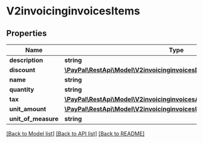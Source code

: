 # V2invoicinginvoicesItems

## Properties
Name | Type | Description | Notes
------------ | ------------- | ------------- | -------------
**description** | **string** |  | [optional] 
**discount** | [**\PayPal\RestApi\Model\V2invoicinginvoicesDiscount**](V2invoicinginvoicesDiscount.md) |  | [optional] 
**name** | **string** |  | [optional] 
**quantity** | **string** |  | [optional] 
**tax** | [**\PayPal\RestApi\Model\V2invoicinginvoicesAmountBreakdownShippingTax**](V2invoicinginvoicesAmountBreakdownShippingTax.md) |  | [optional] 
**unit_amount** | [**\PayPal\RestApi\Model\V2invoicinginvoicesUnitAmount**](V2invoicinginvoicesUnitAmount.md) |  | [optional] 
**unit_of_measure** | **string** |  | [optional] 

[[Back to Model list]](../README.md#documentation-for-models) [[Back to API list]](../README.md#documentation-for-api-endpoints) [[Back to README]](../README.md)


